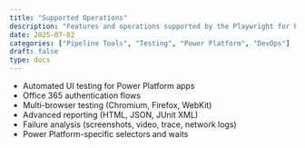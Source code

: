 ```yaml
---
title: "Supported Operations"
description: "Features and operations supported by the Playwright for Power Platform DevOps extension."
date: 2025-07-02
categories: ["Pipeline Tools", "Testing", "Power Platform", "DevOps"]
draft: false
type: docs
---
```



- Automated UI testing for Power Platform apps
- Office 365 authentication flows
- Multi-browser testing (Chromium, Firefox, WebKit)
- Advanced reporting (HTML, JSON, JUnit XML)
- Failure analysis (screenshots, video, trace, network logs)
- Power Platform-specific selectors and waits
